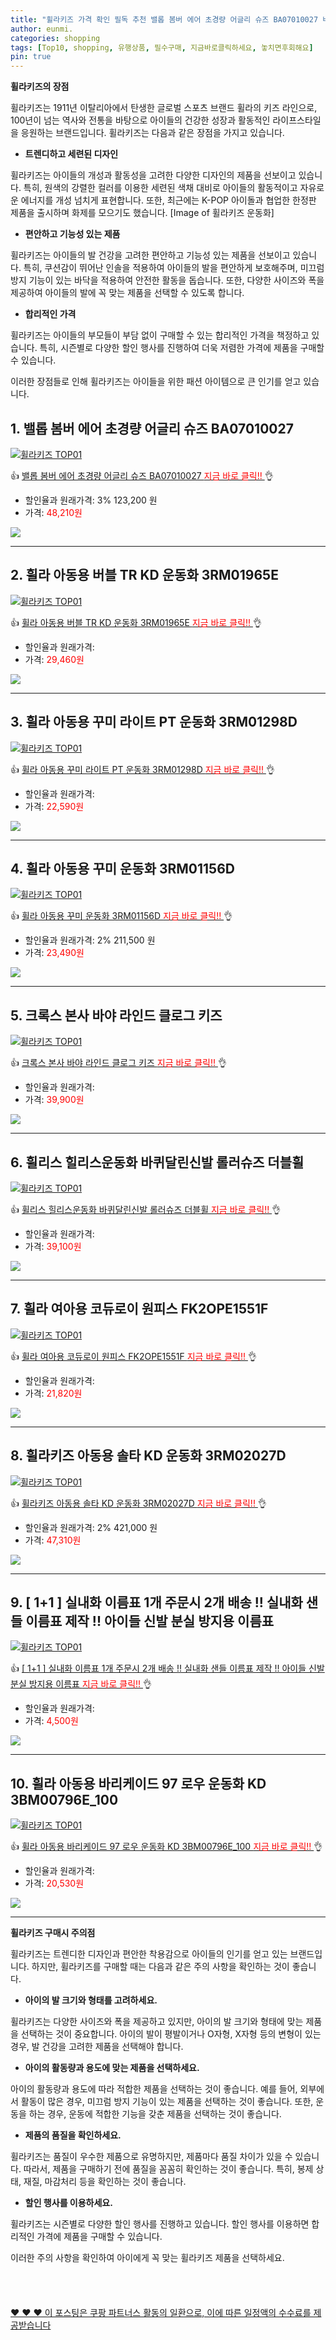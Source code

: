 ```yaml
---
title: "휠라키즈 가격 확인 필독 추천 밸롭 봄버 에어 초경량 어글리 슈즈 BA07010027 비교 장점 구매가이드"
author: eunmi.
categories: shopping
tags: [Top10, shopping, 유행상품, 필수구매, 지금바로클릭하세요, 놓치면후회해요]
pin: true
---
```

**휠라키즈의 장점**

휠라키즈는 1911년 이탈리아에서 탄생한 글로벌 스포츠 브랜드 휠라의 키즈 라인으로, 100년이 넘는 역사와 전통을 바탕으로 아이들의 건강한 성장과 활동적인 라이프스타일을 응원하는 브랜드입니다. 휠라키즈는 다음과 같은 장점을 가지고 있습니다.

* **트렌디하고 세련된 디자인**

휠라키즈는 아이들의 개성과 활동성을 고려한 다양한 디자인의 제품을 선보이고 있습니다. 특히, 원색의 강렬한 컬러를 이용한 세련된 색채 대비로 아이들의 활동적이고 자유로운 에너지를 개성 넘치게 표현합니다. 또한, 최근에는 K-POP 아이돌과 협업한 한정판 제품을 출시하며 화제를 모으기도 했습니다.
[Image of 휠라키즈 운동화]

* **편안하고 기능성 있는 제품**

휠라키즈는 아이들의 발 건강을 고려한 편안하고 기능성 있는 제품을 선보이고 있습니다. 특히, 쿠션감이 뛰어난 인솔을 적용하여 아이들의 발을 편안하게 보호해주며, 미끄럼 방지 기능이 있는 바닥을 적용하여 안전한 활동을 돕습니다. 또한, 다양한 사이즈와 폭을 제공하여 아이들의 발에 꼭 맞는 제품을 선택할 수 있도록 합니다.

* **합리적인 가격**

휠라키즈는 아이들의 부모들이 부담 없이 구매할 수 있는 합리적인 가격을 책정하고 있습니다. 특히, 시즌별로 다양한 할인 행사를 진행하여 더욱 저렴한 가격에 제품을 구매할 수 있습니다.

이러한 장점들로 인해 휠라키즈는 아이들을 위한 패션 아이템으로 큰 인기를 얻고 있습니다.

   

## 1. 밸롭 봄버 에어 초경량 어글리 슈즈 BA07010027

[![휠라키즈 TOP01](https://thumbnail8.coupangcdn.com/thumbnails/remote/230x230ex/image/retail/images/2020/08/21/20/7/a36a5162-4f47-468b-b81a-e1ccdf091de2.jpg)](https://link.coupang.com/re/AFFSDP?lptag=AF3617701&subid=GithubCoopas&pageKey=1987806335&traceid=V0-153&itemId=3382110572&vendorItemId=71368762848)


👍 [밸롭 봄버 에어 초경량 어글리 슈즈 BA07010027 <font color=red> 지금 바로 클릭!! </font> ](https://link.coupang.com/re/AFFSDP?lptag=AF3617701&subid=GithubCoopas&pageKey=1987806335&traceid=V0-153&itemId=3382110572&vendorItemId=71368762848) 👌 


- 할인율과 원래가격: 3%  123,200   원
- 가격: <span style='color:red'>48,210원</span>

[![](/discount_price.png)](https://link.coupang.com/re/AFFSDP?lptag=AF3617701&subid=GithubCoopas&pageKey=1987806335&traceid=V0-153&itemId=3382110572&vendorItemId=71368762848)

---


   

## 2. 휠라 아동용 버블 TR KD 운동화 3RM01965E

[![휠라키즈 TOP01](https://thumbnail6.coupangcdn.com/thumbnails/remote/230x230ex/image/retail/images/2855113442260660-f2e3394d-bf99-419c-bb18-c6ea2d9bb696.png)](https://link.coupang.com/re/AFFSDP?lptag=AF3617701&subid=GithubCoopas&pageKey=6442059261&traceid=V0-153&itemId=13948630300&vendorItemId=81197845140)


👍 [휠라 아동용 버블 TR KD 운동화 3RM01965E <font color=red> 지금 바로 클릭!! </font> ](https://link.coupang.com/re/AFFSDP?lptag=AF3617701&subid=GithubCoopas&pageKey=6442059261&traceid=V0-153&itemId=13948630300&vendorItemId=81197845140) 👌 


- 할인율과 원래가격: 
- 가격: <span style='color:red'>29,460원</span>

[![](/discount_price.png)](https://link.coupang.com/re/AFFSDP?lptag=AF3617701&subid=GithubCoopas&pageKey=6442059261&traceid=V0-153&itemId=13948630300&vendorItemId=81197845140)

---


   

## 3. 휠라 아동용 꾸미 라이트 PT 운동화 3RM01298D

[![휠라키즈 TOP01](https://thumbnail8.coupangcdn.com/thumbnails/remote/230x230ex/image/rs_quotation_api/h0ui1gw5/1b42f432d4d249e1a19fa22a4225d101.jpg)](https://link.coupang.com/re/AFFSDP?lptag=AF3617701&subid=GithubCoopas&pageKey=4841307084&traceid=V0-153&itemId=11710181513&vendorItemId=78984355907)


👍 [휠라 아동용 꾸미 라이트 PT 운동화 3RM01298D <font color=red> 지금 바로 클릭!! </font> ](https://link.coupang.com/re/AFFSDP?lptag=AF3617701&subid=GithubCoopas&pageKey=4841307084&traceid=V0-153&itemId=11710181513&vendorItemId=78984355907) 👌 


- 할인율과 원래가격: 
- 가격: <span style='color:red'>22,590원</span>

[![](/discount_price.png)](https://link.coupang.com/re/AFFSDP?lptag=AF3617701&subid=GithubCoopas&pageKey=4841307084&traceid=V0-153&itemId=11710181513&vendorItemId=78984355907)

---


   

## 4. 휠라 아동용 꾸미 운동화 3RM01156D

[![휠라키즈 TOP01](https://thumbnail8.coupangcdn.com/thumbnails/remote/230x230ex/image/rs_quotation_api/obln6p25/0714b941d5984fbfbf02a9cb63933816.jpg)](https://link.coupang.com/re/AFFSDP?lptag=AF3617701&subid=GithubCoopas&pageKey=4841307775&traceid=V0-153&itemId=6257151521&vendorItemId=73453010438)


👍 [휠라 아동용 꾸미 운동화 3RM01156D <font color=red> 지금 바로 클릭!! </font> ](https://link.coupang.com/re/AFFSDP?lptag=AF3617701&subid=GithubCoopas&pageKey=4841307775&traceid=V0-153&itemId=6257151521&vendorItemId=73453010438) 👌 


- 할인율과 원래가격: 2%  211,500   원
- 가격: <span style='color:red'>23,490원</span>

[![](/discount_price.png)](https://link.coupang.com/re/AFFSDP?lptag=AF3617701&subid=GithubCoopas&pageKey=4841307775&traceid=V0-153&itemId=6257151521&vendorItemId=73453010438)

---


   

## 5. 크록스 본사 바야 라인드 클로그 키즈

[![휠라키즈 TOP01](https://thumbnail10.coupangcdn.com/thumbnails/remote/230x230ex/image/vendor_inventory/00ca/0f7f9b33fc3457445c951240edf07b47b10a5b07873e7b38766e933fec16.jpg)](https://link.coupang.com/re/AFFSDP?lptag=AF3617701&subid=GithubCoopas&pageKey=6638151174&traceid=V0-153&itemId=15441028849&vendorItemId=82660659462)


👍 [크록스 본사 바야 라인드 클로그 키즈 <font color=red> 지금 바로 클릭!! </font> ](https://link.coupang.com/re/AFFSDP?lptag=AF3617701&subid=GithubCoopas&pageKey=6638151174&traceid=V0-153&itemId=15441028849&vendorItemId=82660659462) 👌 


- 할인율과 원래가격: 
- 가격: <span style='color:red'>39,900원</span>

[![](/discount_price.png)](https://link.coupang.com/re/AFFSDP?lptag=AF3617701&subid=GithubCoopas&pageKey=6638151174&traceid=V0-153&itemId=15441028849&vendorItemId=82660659462)

---


   

## 6. 휠리스 힐리스운동화 바퀴달린신발 롤러슈즈 더블휠

[![휠라키즈 TOP01](https://thumbnail8.coupangcdn.com/thumbnails/remote/230x230ex/image/vendor_inventory/1250/b10d4d7874525d7f94b769a5e2b3b6d1026399d82a34066f7785632210db.jpg)](https://link.coupang.com/re/AFFSDP?lptag=AF3617701&subid=GithubCoopas&pageKey=7684534764&traceid=V0-153&itemId=20533048712&vendorItemId=86205792006)


👍 [휠리스 힐리스운동화 바퀴달린신발 롤러슈즈 더블휠 <font color=red> 지금 바로 클릭!! </font> ](https://link.coupang.com/re/AFFSDP?lptag=AF3617701&subid=GithubCoopas&pageKey=7684534764&traceid=V0-153&itemId=20533048712&vendorItemId=86205792006) 👌 


- 할인율과 원래가격: 
- 가격: <span style='color:red'>39,100원</span>

[![](/discount_price.png)](https://link.coupang.com/re/AFFSDP?lptag=AF3617701&subid=GithubCoopas&pageKey=7684534764&traceid=V0-153&itemId=20533048712&vendorItemId=86205792006)

---


   

## 7. 휠라 여아용 코듀로이 원피스 FK2OPE1551F

[![휠라키즈 TOP01](https://thumbnail7.coupangcdn.com/thumbnails/remote/230x230ex/image/rs_quotation_api/b05v5vjs/491def9399f34c908de5919edfdf8e4b.jpg)](https://link.coupang.com/re/AFFSDP?lptag=AF3617701&subid=GithubCoopas&pageKey=6290901399&traceid=V0-153&itemId=12756613612&vendorItemId=80022862835)


👍 [휠라 여아용 코듀로이 원피스 FK2OPE1551F <font color=red> 지금 바로 클릭!! </font> ](https://link.coupang.com/re/AFFSDP?lptag=AF3617701&subid=GithubCoopas&pageKey=6290901399&traceid=V0-153&itemId=12756613612&vendorItemId=80022862835) 👌 


- 할인율과 원래가격: 
- 가격: <span style='color:red'>21,820원</span>

[![](/discount_price.png)](https://link.coupang.com/re/AFFSDP?lptag=AF3617701&subid=GithubCoopas&pageKey=6290901399&traceid=V0-153&itemId=12756613612&vendorItemId=80022862835)

---


   

## 8. 휠라키즈 아동용 솔타 KD 운동화 3RM02027D

[![휠라키즈 TOP01](https://thumbnail6.coupangcdn.com/thumbnails/remote/230x230ex/image/rs_quotation_api/uraybw3m/289d6b2935734424838af22725c6d503.jpg)](https://link.coupang.com/re/AFFSDP?lptag=AF3617701&subid=GithubCoopas&pageKey=6233035033&traceid=V0-153&itemId=12537144443&vendorItemId=79805564934)


👍 [휠라키즈 아동용 솔타 KD 운동화 3RM02027D <font color=red> 지금 바로 클릭!! </font> ](https://link.coupang.com/re/AFFSDP?lptag=AF3617701&subid=GithubCoopas&pageKey=6233035033&traceid=V0-153&itemId=12537144443&vendorItemId=79805564934) 👌 


- 할인율과 원래가격: 2%  421,000   원
- 가격: <span style='color:red'>47,310원</span>

[![](/discount_price.png)](https://link.coupang.com/re/AFFSDP?lptag=AF3617701&subid=GithubCoopas&pageKey=6233035033&traceid=V0-153&itemId=12537144443&vendorItemId=79805564934)

---


   

## 9. [ 1+1 ] 실내화 이름표 1개 주문시 2개 배송 !! 실내화 샌들 이름표 제작 !! 아이들 신발 분실 방지용 이름표

[![휠라키즈 TOP01](https://thumbnail10.coupangcdn.com/thumbnails/remote/230x230ex/image/vendor_inventory/876b/093956f1faefd5a0544af7af5f4e981737e0f0a916aefe96d470247f0323.jpg)](https://link.coupang.com/re/AFFSDP?lptag=AF3617701&subid=GithubCoopas&pageKey=6544945059&traceid=V0-153&itemId=14588091717&vendorItemId=73207453737)


👍 [[ 1+1 ] 실내화 이름표 1개 주문시 2개 배송 !! 실내화 샌들 이름표 제작 !! 아이들 신발 분실 방지용 이름표 <font color=red> 지금 바로 클릭!! </font> ](https://link.coupang.com/re/AFFSDP?lptag=AF3617701&subid=GithubCoopas&pageKey=6544945059&traceid=V0-153&itemId=14588091717&vendorItemId=73207453737) 👌 


- 할인율과 원래가격: 
- 가격: <span style='color:red'>4,500원</span>

[![](/discount_price.png)](https://link.coupang.com/re/AFFSDP?lptag=AF3617701&subid=GithubCoopas&pageKey=6544945059&traceid=V0-153&itemId=14588091717&vendorItemId=73207453737)

---


   

## 10. 휠라 아동용 바리케이드 97 로우 운동화 KD 3BM00796E_100

[![휠라키즈 TOP01](https://thumbnail9.coupangcdn.com/thumbnails/remote/230x230ex/image/rs_quotation_api/5k5r9pc1/14eaa84a2a674bb0b98262eaf61f9261.jpg)](https://link.coupang.com/re/AFFSDP?lptag=AF3617701&subid=GithubCoopas&pageKey=6238986233&traceid=V0-153&itemId=12582460597&vendorItemId=79850466090)


👍 [휠라 아동용 바리케이드 97 로우 운동화 KD 3BM00796E_100 <font color=red> 지금 바로 클릭!! </font> ](https://link.coupang.com/re/AFFSDP?lptag=AF3617701&subid=GithubCoopas&pageKey=6238986233&traceid=V0-153&itemId=12582460597&vendorItemId=79850466090) 👌 


- 할인율과 원래가격: 
- 가격: <span style='color:red'>20,530원</span>

[![](/discount_price.png)](https://link.coupang.com/re/AFFSDP?lptag=AF3617701&subid=GithubCoopas&pageKey=6238986233&traceid=V0-153&itemId=12582460597&vendorItemId=79850466090)

---
**휠라키즈 구매시 주의점**

휠라키즈는 트렌디한 디자인과 편안한 착용감으로 아이들의 인기를 얻고 있는 브랜드입니다. 하지만, 휠라키즈를 구매할 때는 다음과 같은 주의 사항을 확인하는 것이 좋습니다.

* **아이의 발 크기와 형태를 고려하세요.**

휠라키즈는 다양한 사이즈와 폭을 제공하고 있지만, 아이의 발 크기와 형태에 맞는 제품을 선택하는 것이 중요합니다. 아이의 발이 평발이거나 O자형, X자형 등의 변형이 있는 경우, 발 건강을 고려한 제품을 선택해야 합니다.

* **아이의 활동량과 용도에 맞는 제품을 선택하세요.**

아이의 활동량과 용도에 따라 적합한 제품을 선택하는 것이 좋습니다. 예를 들어, 외부에서 활동이 많은 경우, 미끄럼 방지 기능이 있는 제품을 선택하는 것이 좋습니다. 또한, 운동을 하는 경우, 운동에 적합한 기능을 갖춘 제품을 선택하는 것이 좋습니다.

* **제품의 품질을 확인하세요.**

휠라키즈는 품질이 우수한 제품으로 유명하지만, 제품마다 품질 차이가 있을 수 있습니다. 따라서, 제품을 구매하기 전에 품질을 꼼꼼히 확인하는 것이 좋습니다. 특히, 봉제 상태, 재질, 마감처리 등을 확인하는 것이 좋습니다.

* **할인 행사를 이용하세요.**

휠라키즈는 시즌별로 다양한 할인 행사를 진행하고 있습니다. 할인 행사를 이용하면 합리적인 가격에 제품을 구매할 수 있습니다.

이러한 주의 사항을 확인하여 아이에게 꼭 맞는 휠라키즈 제품을 선택하세요.<br><br><br><br><br> [ ❤ ❤ ❤ 이 포스팅은 쿠팡 파트너스 활동의 일환으로, 이에 따른 일정액의 수수료를 제공받습니다](https://link.coupang.com/a/bcEFyh)